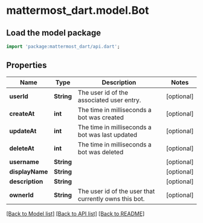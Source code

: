 # mattermost_dart.model.Bot

## Load the model package
```dart
import 'package:mattermost_dart/api.dart';
```

## Properties
Name | Type | Description | Notes
------------ | ------------- | ------------- | -------------
**userId** | **String** | The user id of the associated user entry. | [optional] 
**createAt** | **int** | The time in milliseconds a bot was created | [optional] 
**updateAt** | **int** | The time in milliseconds a bot was last updated | [optional] 
**deleteAt** | **int** | The time in milliseconds a bot was deleted | [optional] 
**username** | **String** |  | [optional] 
**displayName** | **String** |  | [optional] 
**description** | **String** |  | [optional] 
**ownerId** | **String** | The user id of the user that currently owns this bot. | [optional] 

[[Back to Model list]](../README.md#documentation-for-models) [[Back to API list]](../README.md#documentation-for-api-endpoints) [[Back to README]](../README.md)


